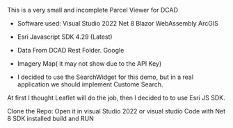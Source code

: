 This is a very small and incomplete Parcel Viewer for DCAD

 - Software used: Visual Studio 2022 Net 8 Blazor WebAssembly ArcGIS
 -  Esri Javascript SDK 4.29 (Latest) 
 - Data From DCAD Rest Folder. Google
 -  Imagery Map( it may not show due to the API Key)

 -  I decided to use the SearchWidget for this demo,   but in a real application we should implement Custome Search.

At first I thought Leaflet will do the job,  then I decided to to use Esri JS SDK.


Clone the Repo:
Open it in visual Studio 2022 or visual studio Code with Net 8 SDK installed
build and RUN


